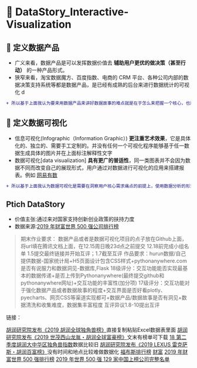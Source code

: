 # :horse_racing: DataStory_Interactive-Visualization 

## :hammer: 定义数据产品

- 广义来看，数据产品是可以发挥数据价值去 **辅助用户更优的做决策（甚至行动）** 的一种产品形式。
- 狭窄来看，淘宝数据魔方、百度指数、电商的 CRM 平台、各种公司内部的数据决策支持系统等都是数据产品，是已经有成熟的后台来进行数据统计的可视化
d
```diff
+ 所以基于上面我认为要来用数据产品来讲好数据故事的难点就是在于怎么来把握一个核心，也就是找到用户的 **真正核心需求、痛点**
```

## :wrench: 定义数据可视化
- 信息可视化(Infographic（Information Graphic）) **更注重艺术效果**，它是具体化的、独立的、需要手工定制的。并没有任何一个可视化程序能够基于任一数据生成具体的图片并在上面标注解释性文字
- 数据可视化[data visualization] **具有更广的普适性**，同一类图表并不会因为数据不同而改变自己的展现形式，用户通过对数据进行可视化的应用来搭建报表。例如 [网易有数](https://youdata.163.com/)

```diff
+ 所以基于上面我认为数据可视化是需要在洞察用户核心需求痛点的前提上，使用数据分析的形式，将数据故事呈现在图表中，并且判断出相关性与其结论，给出合理的建设性意见和解决办法
```

## Ptich DataStory

- 价值主张:通过来对国家支持创新创业政策的扶持力度
- 数据来源:[2019 年财富世界 500 强公司排行榜](http://www.fortunechina.com/fortune500/c/2019-07/22/content_339535.htm)







> 期末作业要求：
数据产品或者是数据可视化项目的点子放在Github上面，将url填在腾讯文档上面，在12.15周日晚23d点之前提交
12.18前完成小组名单
1.5提交最终链接并开始互评；1.7截至互评
作品要求：hurun数据/自己提供数据-国家统计局+H5页面设计包含CSS样式+pythonanywhere.com
是否有说服力和数据洞见-数据库,Flask
18级评分：交互功能能否实现最基本的数据传递+是否上传到Pythonanywhere(最终提交github和pythonanywhere网址)+交互功能的丰富性(加分项)
17级评分：交互功能对于强化数据产品或者数据故事的程度+交互界面是否好看plotly、pyecharts、网页CSS等渠道实现都可+数据产品/数据故事是否有洞见+数据清洗和收集难度，数据集丰富程度
互评异议1.8-10提出互评




链接：

[胡润研究院发布《2019 胡润全球独角兽榜》](http://www.hurun.net/CN/Article/Details?num=E7190250C866)直接复制粘贴Excel数据表里面
[胡润研究院发布《2019 世茂西山龙胤・胡润全球富豪榜》](http://www.hurun.net/CN/Article/Details?num=0C89B7A101E0)文末有榜单可下载
[18 第二季度胡润大中华区独角兽指数](https://www.hurun.net/CN/HuList/Unilist?num=ZUDO23612EaU)数据比较旧
[胡润研究院发布《2019 LEXUS 雷克萨斯・胡润百富榜》](https://www.hurun.net/CN/Article/Details?num=DB69EC68030F)没有时间和地点比较难做数据化
[福布斯排行榜](http://www.forbeschina.com/lists)
[财富](http://www.fortunechina.com/fortune500/node_65.htm)
[2019 年财富世界 500 强排行榜](http://www.fortunechina.com/fortune500/c/2019-07/22/content_339535.htm)
[2019 年世界 500 强 129 家中国上榜公司完整名单](http://www.fortunechina.com/fortune500/c/2019-07/22/content_339537.htm)
